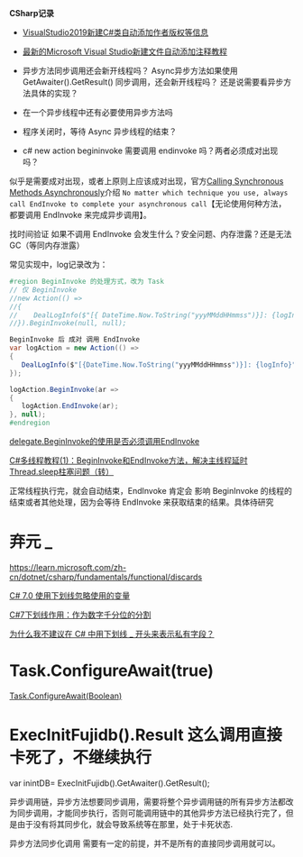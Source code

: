 **CSharp记录**


- [VisualStudio2019新建C#类自动添加作者版权等信息](https://www.cnblogs.com/minuy/p/14058721.html)

- [最新的Microsoft Visual Studio新建文件自动添加注释教程](https://blog.csdn.net/weixin_44451672/article/details/127508974)

- 异步方法同步调用还会新开线程吗？  Async异步方法如果使用 GetAwaiter().GetResult() 同步调用，还会新开线程吗？ 还是说需要看异步方法具体的实现？

- 在一个异步线程中还有必要使用异步方法吗 

- 程序关闭时，等待 Async 异步线程的结束？

- c# new action begininvoke 需要调用 endinvoke 吗？两者必须成对出现吗？

似乎是需要成对出现，或者上原则上应该成对出现，官方[Calling Synchronous Methods Asynchronously](https://learn.microsoft.com/en-us/dotnet/standard/asynchronous-programming-patterns/calling-synchronous-methods-asynchronously)介绍  `No matter which technique you use, always call EndInvoke to complete your asynchronous call`【无论使用何种方法，都要调用 EndInvoke 来完成异步调用】。

找时间验证 如果不调用 EndInvoke 会发生什么？安全问题、内存泄露？还是无法GC（等同内存泄露）

常见实现中，log记录改为：

```C#
#region BeginInvoke 的处理方式，改为 Task
// 仅 BeginInvoke 
//new Action(() =>
//{
//    DealLogInfo($"[{ DateTime.Now.ToString("yyyMMddHHmmss")}]: {logInfo}", isShowMessageBox, false);
//}).BeginInvoke(null, null);

BeginInvoke 后 成对 调用 EndInvoke
var logAction = new Action(() =>
{
   DealLogInfo($"[{DateTime.Now.ToString("yyyMMddHHmmss")}]: {logInfo}", isShowMessageBox, false);
});

logAction.BeginInvoke(ar =>
{
   logAction.EndInvoke(ar);
}, null); 
#endregion
```

[delegate.BeginInvoke的使用是否必须调用EndInvoke](https://bbs.csdn.net/topics/392177091?page=1)

[C#多线程教程(1)：BeginInvoke和EndInvoke方法，解决主线程延时Thread.sleep柱塞问题（转）](https://developer.aliyun.com/article/349104)

正常线程执行完，就会自动结束，EndInvoke 肯定会 影响 BeginInvoke 的线程的结束或者其他处理，因为会等待 EndInvoke 来获取结束的结果。具体待研究

# 弃元 _

https://learn.microsoft.com/zh-cn/dotnet/csharp/fundamentals/functional/discards

[C# 7.0 使用下划线忽略使用的变量](https://blog.csdn.net/lindexi_gd/article/details/83583121)

[C#7下划线作用：作为数字千分位的分割](https://blog.csdn.net/zang141588761/article/details/100152325)

[为什么我不建议在 C# 中用下划线 _ 开头来表示私有字段？](https://blog.csdn.net/qq_37925422/article/details/104547879)


# Task<TResult>.ConfigureAwait(true)

[Task<TResult>.ConfigureAwait(Boolean)](https://learn.microsoft.com/en-us/dotnet/api/system.threading.tasks.task-1.configureawait?view=netframework-4.6.1&f1url=%3FappId%3DDev16IDEF1%26l%3DZH-CN%26k%3Dk(System.Threading.Tasks.Task%25601.ConfigureAwait)%3Bk(TargetFrameworkMoniker-.NETFramework%2CVersion%253Dv4.6.1)%3Bk(DevLang-csharp)%26rd%3Dtrue)

# ExecInitFujidb().Result 这么调用直接卡死了，不继续执行

var inintDB= ExecInitFujidb().GetAwaiter().GetResult();

异步调用链，异步方法想要同步调用，需要将整个异步调用链的所有异步方法都改为同步调用，才能同步执行，否则可能调用链中的其他异步方法已经执行完了，但是由于没有将其同步化，就会导致系统等在那里，处于卡死状态.

异步方法同步化调用 需要有一定的前提，并不是所有的直接同步调用就可以。

